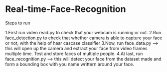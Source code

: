 # Real-time-Face-Recognition
Steps to run

1.First run video read.py to check that your webcam is running or not.
2.Run face_detection.py to check that whether camera is able to capture your face or not, with the help of haar cascase classifier
3.Now, run face_data.py --> this will open up the camera and extract your face from video frames multiple time. Test and store faces of multiple people.
4.At last, run face_recognition.py --> this will detect your face from the dataset made and form a bounding box with you name writtern around your face.
